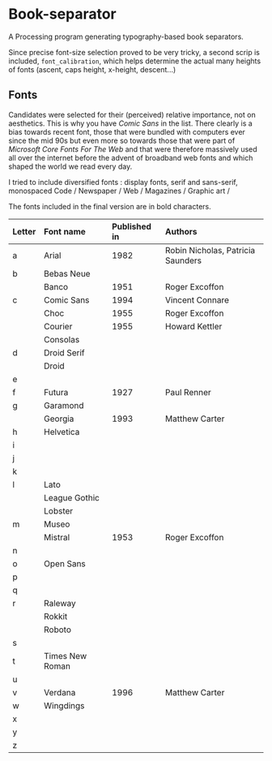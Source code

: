 # Book-separator

A Processing program generating typography-based book separators.

Since precise font-size selection proved to be very tricky, a second scrip is included, `font_calibration`, which helps determine the actual many heights of fonts (ascent, caps height, x-height, descent...)

## Fonts

Candidates were selected for their (perceived) relative importance, not on aesthetics. This is why you have _Comic Sans_ in the list.
There clearly is a bias towards recent font, those that were bundled with computers ever since the mid 90s but even more so towards those that were part of _Microsoft Core Fonts For The Web_ and that were therefore massively used all over the internet before the advent of broadband web fonts and which shaped the world we read every day.

I tried to include diversified fonts : display fonts, serif and sans-serif, monospaced
Code / Newspaper / Web / Magazines / Graphic art / 

The fonts included in the final version are in bold characters.

Letter  | Font name     | Published in  | Authors
:-----  | :--------     | :-----------  | :------
a       | Arial         | 1982          | Robin Nicholas, Patricia Saunders
b       | Bebas Neue    |               |
        | Banco         | 1951          | Roger Excoffon
c       | Comic Sans    | 1994          | Vincent Connare
        | Choc          | 1955          | Roger Excoffon
        | Courier       | 1955          | Howard Kettler
        | Consolas      
d       | Droid Serif
        | Droid
e       |
f       | Futura        | 1927          | Paul Renner
g       | Garamond
        | Georgia       | 1993          | Matthew Carter
h       | Helvetica
i       |
j       |
k       |
l       | Lato
        | League Gothic
        | Lobster
m       | Museo
        | Mistral       | 1953          | Roger Excoffon
n       |
o       | Open Sans
p       |
q       |
r       | Raleway
        | Rokkit
        | Roboto
s       |
t       | Times New Roman
u       |
v       | Verdana   | 1996              | Matthew Carter
w       | Wingdings
x       |
y       |
z       |
